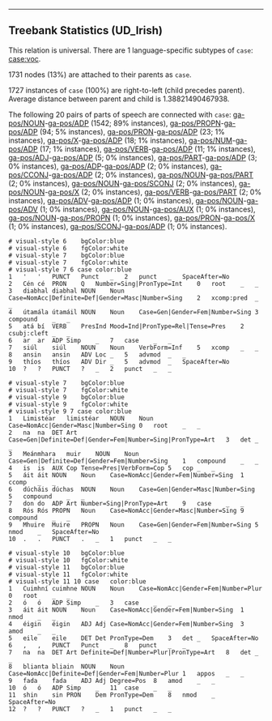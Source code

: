 

--------------------------------------------------------------------------------

## Treebank Statistics (UD_Irish)

This relation is universal.
There are 1 language-specific subtypes of `case`: [case:voc]().

1731 nodes (13%) are attached to their parents as `case`.

1727 instances of `case` (100%) are right-to-left (child precedes parent).
Average distance between parent and child is 1.38821490467938.

The following 20 pairs of parts of speech are connected with `case`: [ga-pos/NOUN]()-[ga-pos/ADP]() (1542; 89% instances), [ga-pos/PROPN]()-[ga-pos/ADP]() (94; 5% instances), [ga-pos/PRON]()-[ga-pos/ADP]() (23; 1% instances), [ga-pos/X]()-[ga-pos/ADP]() (18; 1% instances), [ga-pos/NUM]()-[ga-pos/ADP]() (17; 1% instances), [ga-pos/VERB]()-[ga-pos/ADP]() (11; 1% instances), [ga-pos/ADJ]()-[ga-pos/ADP]() (5; 0% instances), [ga-pos/PART]()-[ga-pos/ADP]() (3; 0% instances), [ga-pos/ADP]()-[ga-pos/ADP]() (2; 0% instances), [ga-pos/CCONJ]()-[ga-pos/ADP]() (2; 0% instances), [ga-pos/NOUN]()-[ga-pos/PART]() (2; 0% instances), [ga-pos/NOUN]()-[ga-pos/SCONJ]() (2; 0% instances), [ga-pos/NOUN]()-[ga-pos/X]() (2; 0% instances), [ga-pos/VERB]()-[ga-pos/PART]() (2; 0% instances), [ga-pos/ADV]()-[ga-pos/ADP]() (1; 0% instances), [ga-pos/NOUN]()-[ga-pos/ADV]() (1; 0% instances), [ga-pos/NOUN]()-[ga-pos/AUX]() (1; 0% instances), [ga-pos/NOUN]()-[ga-pos/PROPN]() (1; 0% instances), [ga-pos/PRON]()-[ga-pos/X]() (1; 0% instances), [ga-pos/SCONJ]()-[ga-pos/ADP]() (1; 0% instances).


~~~ conllu
# visual-style 6	bgColor:blue
# visual-style 6	fgColor:white
# visual-style 7	bgColor:blue
# visual-style 7	fgColor:white
# visual-style 7 6 case	color:blue
1	'	'	PUNCT	Punct	_	2	punct	_	SpaceAfter=No
2	Cén	cé	PRON	Q	Number=Sing|PronType=Int	0	root	_	_
3	diabhal	diabhal	NOUN	Noun	Case=NomAcc|Definite=Def|Gender=Masc|Number=Sing	2	xcomp:pred	_	_
4	útamála	útamáil	NOUN	Noun	Case=Gen|Gender=Fem|Number=Sing	3	compound	_	_
5	atá	bí	VERB	PresInd	Mood=Ind|PronType=Rel|Tense=Pres	2	csubj:cleft	_	_
6	ar	ar	ADP	Simp	_	7	case	_	_
7	siúl	siúl	NOUN	Noun	VerbForm=Inf	5	xcomp	_	_
8	ansin	ansin	ADV	Loc	_	5	advmod	_	_
9	thíos	thíos	ADV	Dir	_	5	advmod	_	SpaceAfter=No
10	?	?	PUNCT	?	_	2	punct	_	_

~~~


~~~ conllu
# visual-style 7	bgColor:blue
# visual-style 7	fgColor:white
# visual-style 9	bgColor:blue
# visual-style 9	fgColor:white
# visual-style 9 7 case	color:blue
1	Limistéar	limistéar	NOUN	Noun	Case=NomAcc|Gender=Masc|Number=Sing	0	root	_	_
2	na	na	DET	Art	Case=Gen|Definite=Def|Gender=Fem|Number=Sing|PronType=Art	3	det	_	_
3	Meánmhara	muir	NOUN	Noun	Case=Gen|Definite=Def|Gender=Fem|Number=Sing	1	compound	_	_
4	is	is	AUX	Cop	Tense=Pres|VerbForm=Cop	5	cop	_	_
5	áit	áit	NOUN	Noun	Case=NomAcc|Gender=Fem|Number=Sing	1	ccomp	_	_
6	dúcháis	dúchas	NOUN	Noun	Case=Gen|Gender=Masc|Number=Sing	5	compound	_	_
7	don	do	ADP	Art	Number=Sing|PronType=Art	9	case	_	_
8	Rós	Rós	PROPN	Noun	Case=NomAcc|Gender=Masc|Number=Sing	9	compound	_	_
9	Mhuire	Muire	PROPN	Noun	Case=Gen|Gender=Fem|Number=Sing	5	nmod	_	SpaceAfter=No
10	.	.	PUNCT	.	_	1	punct	_	_

~~~


~~~ conllu
# visual-style 10	bgColor:blue
# visual-style 10	fgColor:white
# visual-style 11	bgColor:blue
# visual-style 11	fgColor:white
# visual-style 11 10 case	color:blue
1	Cuimhní	cuimhne	NOUN	Noun	Case=NomAcc|Gender=Fem|Number=Plur	0	root	_	_
2	ó	ó	ADP	Simp	_	3	case	_	_
3	áit	áit	NOUN	Noun	Case=NomAcc|Gender=Fem|Number=Sing	1	nmod	_	_
4	éigin	éigin	ADJ	Adj	Case=NomAcc|Gender=Fem|Number=Sing	3	amod	_	_
5	eile	eile	DET	Det	PronType=Dem	3	det	_	SpaceAfter=No
6	,	,	PUNCT	Punct	_	8	punct	_	_
7	na	na	DET	Art	Definite=Def|Number=Plur|PronType=Art	8	det	_	_
8	blianta	bliain	NOUN	Noun	Case=NomAcc|Definite=Def|Gender=Fem|Number=Plur	1	appos	_	_
9	fada	fada	ADJ	Adj	Degree=Pos	8	amod	_	_
10	ó	ó	ADP	Simp	_	11	case	_	_
11	shin	sin	PRON	Dem	PronType=Dem	8	nmod	_	SpaceAfter=No
12	?	?	PUNCT	?	_	1	punct	_	_

~~~


